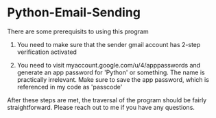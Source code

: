 # Python-Email-Sending

There are some prerequisits to using this program
   
1. You need to make sure that the sender gmail account has 2-step verification activated
  
2. You need to visit myaccount.google.com/u/4/apppasswords and generate an app password for 'Python' or something. The name is practically irrelevant. Make sure to save the app password, which is referenced in my code as 'passcode' 
  
After these steps are met, the traversal of the program should be fairly straightforward. 
Please reach out to me if you have any questions. 

